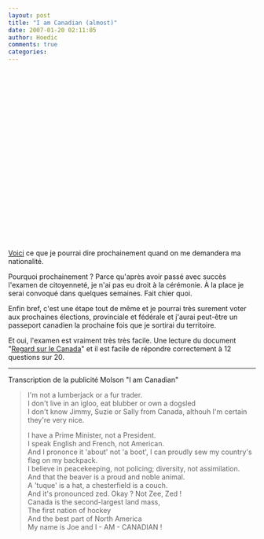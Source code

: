 ```yaml
---
layout: post
title: "I am Canadian (almost)"
date: 2007-01-20 02:11:05
author: Hoedic
comments: true
categories: 
---
```




<object width="425" height="350"><param name="movie" value="http://www.youtube.com/v/BRI-A3vakVg"></param><param name="wmode" value="transparent"></param><embed src="http://www.youtube.com/v/BRI-A3vakVg" type="application/x-shockwave-flash" wmode="transparent" width="425" height="350"></embed></object>


[Voici](http://www.youtube.com/watch?v=BRI-A3vakVg) ce que je pourrai dire prochainement quand on me demandera ma nationalité.

Pourquoi prochainement ? Parce qu'après avoir passé avec succès l'examen de citoyenneté, je n'ai pas eu droit à la cérémonie. À la place je serai convoqué dans quelques semaines. Fait chier quoi.

Enfin bref, c'est une étape tout de même et je pourrai très surement voter aux prochaines élections, provinciale et fédérale et j'aurai peut-être un passeport canadien la prochaine fois que je sortirai du territoire.

Et oui, l'examen est vraiment très très facile. Une lecture du document "[Regard sur le Canada](http://www.cic.gc.ca/francais/pdf/pub/regard.pdf)" et il est facile de répondre correctement à 12 questions sur 20.

***

Transcription de la publicité Molson "I am Canadian"

<blockquote class="citation">
I'm not a lumberjack or a fur trader.<br/>
I don't live in an igloo, eat blubber or own a dogsled<br/>
I don't know Jimmy, Suzie or Sally from Canada, althouh I'm certain they're very nice.

I have a Prime Minister, not a President.<br/>
I speak English and French, not American.<br/>
And I prononce it 'about' not 'a boot',
I can proudly sew my country's flag on my backpack.<br/>
I believe in peacekeeping, not policing; diversity, not assimilation.<br/>
And that the beaver is a proud and noble animal.<br/>
A 'tuque' is a hat, a chesterfield is a couch.<br/>
And it's pronounced zed. Okay ? Not Zee, Zed !<br/>
Canada is the second-largest land mass,<br/>
The first nation of hockey<br/>
And the best part of North America<br/>
My name is Joe and I - AM - CANADIAN !
</blockquote>
